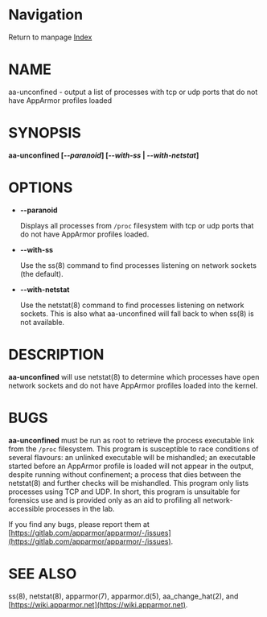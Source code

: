 # Navigation
Return to manpage [Index](ManPages)


# NAME

aa-unconfined - output a list of processes with tcp or udp ports that do
not have AppArmor profiles loaded

# SYNOPSIS

**aa-unconfined \[_--paranoid_\] \[_--with-ss_ | _--with-netstat_\]**

# OPTIONS

- **--paranoid**

    Displays all processes from `/proc` filesystem with tcp or udp ports
    that do not have AppArmor profiles loaded.

- **--with-ss**

    Use the ss(8) command to find processes listening on network sockets
    (the default).

- **--with-netstat**

    Use the netstat(8) command to find processes listening on network
    sockets. This is also what aa-unconfined will fall back to when ss(8)
    is not available.

# DESCRIPTION

**aa-unconfined** will use netstat(8) to determine which processes have open
network sockets and do not have AppArmor profiles loaded into the kernel.

# BUGS

**aa-unconfined** must be run as root to retrieve the process executable
link from the `/proc` filesystem. This program is susceptible to race
conditions of several flavours: an unlinked executable will be mishandled;
an executable started before an AppArmor profile is loaded will not
appear in the output, despite running without confinement; a process that dies
between the netstat(8) and further checks will be mishandled. This
program only lists processes using TCP and UDP. In short, this
program is unsuitable for forensics use and is provided only as an aid
to profiling all network-accessible processes in the lab.

If you find any bugs, please report them at
[https://gitlab.com/apparmor/apparmor/-/issues](https://gitlab.com/apparmor/apparmor/-/issues).

# SEE ALSO

ss(8), netstat(8), apparmor(7), apparmor.d(5), aa\_change\_hat(2), and
[https://wiki.apparmor.net](https://wiki.apparmor.net).
